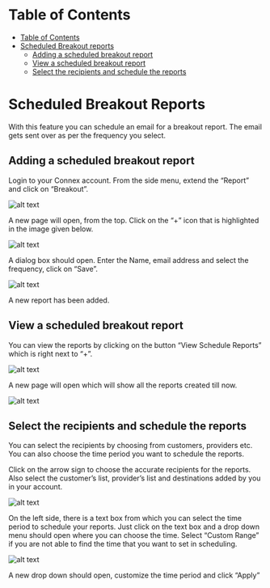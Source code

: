 # Table of Contents
* [Table of Contents](#table-of-contents)
* [Scheduled Breakout reports](#scheduled-breakout-reports)
  * [Adding a scheduled breakout report](#adding-a-scheduled-breakout-report)
  * [View a scheduled breakout report](#view-a-scheduled-breakout-report)
  * [Select the recipients and schedule the reports](#select-the-recipients-and-schedule-the-reports)


# Scheduled Breakout Reports

With this feature you can schedule an email for a breakout report. The email gets sent over as per the frequency you select.

## Adding a scheduled breakout report

Login to your Connex account.  From the side menu, extend the “Report” and click on “Breakout”.
 
 ![alt text][report-1]

A new page will open, from the top. Click on the “+” icon that is highlighted in the image given below.

 ![alt text][report-2]
 
A dialog box should open. Enter the Name, email address and select the frequency, click on “Save”.
 
 ![alt text][report-3] 

A new report has been added.

## View a scheduled breakout report

You can view the reports by clicking on the button “View Schedule Reports” which is right next to “+”.

 ![alt text][report-4]  

A new page will open which will show all the reports created till now.

 ![alt text][report-5]  

## Select the recipients and schedule the reports

You can select the recipients by choosing from customers, providers etc.  You can also choose the time period you want to schedule the reports.

Click on the arrow sign to choose the accurate recipients for the reports. 
Also select the customer’s list, provider’s list and destinations added by you in your account.

![alt text][report-6] 

On the left side, there is a text box from which you can select the time period to schedule your reports. Just click on the text box and a drop down menu should open where you can choose the time.
Select “Custom Range” if you are not able to find the time that you want to set in scheduling.

![alt text][report-7] 

A new drop down should open, customize the time period and click “Apply”

[report-1]: https://raw.githubusercontent.com/digipigeon/connexcs-user-docs/master/new-images/255.png "Report-1"
[report-2]: https://raw.githubusercontent.com/digipigeon/connexcs-user-docs/master/new-images/256.png "Report-2"
[report-3]: https://raw.githubusercontent.com/digipigeon/connexcs-user-docs/master/new-images/257.png "Report-3"
[report-4]: https://raw.githubusercontent.com/digipigeon/connexcs-user-docs/master/new-images/258.png "Report-4"
[report-5]: https://raw.githubusercontent.com/digipigeon/connexcs-user-docs/master/new-images/259.png "Report-5"
[report-6]: https://raw.githubusercontent.com/digipigeon/connexcs-user-docs/master/new-images/260.png "Report-6"
[report-7]: https://raw.githubusercontent.com/digipigeon/connexcs-user-docs/master/new-images/261.png "Report-7"
